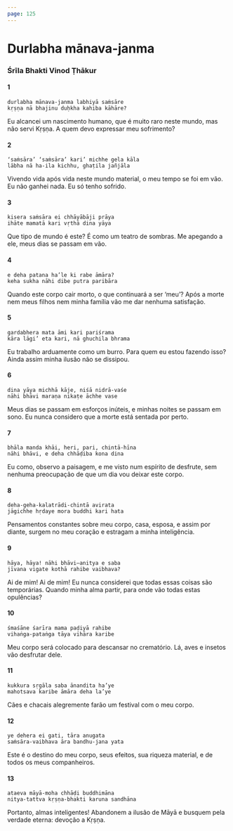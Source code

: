 ```yaml
---
page: 125
---
```


# Durlabha mānava-janma

### Śrīla Bhakti Vinod Ṭhākur

#### 1

    durlabha mānava-janma labhiyā saṁsāre
    kṛṣṇa nā bhajinu duḥkha kahiba kāhāre?

Eu alcancei um nascimento humano, que é muito raro neste mundo, mas não servi Kṛṣṇa. A quem devo expressar meu sofrimento?

#### 2

    ‘saṁsāra’ ‘saṁsāra’ kari’ michhe gela kāla
    lābha nā ha-ila kichhu, ghaṭila jañjāla

Vivendo vida após vida neste mundo material, o meu tempo se foi em vão. Eu não ganhei nada. Eu só tenho sofrido.

#### 3

    kisera saṁsāra ei chhāyābāji prāya
    ihāte mamatā kari vṛthā dina yāya

Que tipo de mundo é este? É como um teatro de sombras. Me apegando a ele, meus dias se passam em vão.

#### 4

    e deha patana ha’le ki rabe āmāra?
    keha sukha nāhi dibe putra paribāra

Quando este corpo cair morto, o que continuará a ser ‘meu’? Após a morte nem meus filhos nem minha família vão me dar nenhuma satisfação.

#### 5

    gardabhera mata āmi kari pariśrama
    kāra lāgi’ eta kari, nā ghuchila bhrama

Eu trabalho arduamente como um burro. Para quem eu estou fazendo isso? Ainda assim minha ilusão não se dissipou.

#### 6

    dina yāya michhā kāje, niśā nidrā-vaśe
    nāhi bhāvi maraṇa nikaṭe āchhe vase

Meus dias se passam em esforços inúteis, e minhas noites se passam em sono. Eu nunca considero que a morte está sentada por perto.

#### 7

    bhāla manda khāi, heri, pari, chintā-hīna
    nāhi bhāvi, e deha chhāḍiba kona dina

Eu como, observo a paisagem, e me visto num espírito de desfrute, sem nenhuma preocupação de que um dia vou deixar este corpo.

#### 8

    deha-geha-kalatrādi-chintā avirata
    jāgichhe hṛdaye mora buddhi kari hata

Pensamentos constantes sobre meu corpo, casa, esposa, e assim por diante, surgem no meu coração e estragam a minha inteligência.

#### 9

    hāya, hāya! nāhi bhāvi—anitya e saba
    jīvana vigate kothā rahibe vaibhava?

Ai de mim! Ai de mim! Eu nunca considerei que todas essas coisas são temporárias. Quando minha alma partir, para onde vão todas estas opulências?

#### 10

    śmaśāne śarīra mama paḍiyā rahibe
    vihaṅga-pataṅga tāya vihāra karibe

Meu corpo será colocado para descansar no crematório. Lá, aves e insetos vão desfrutar dele.

#### 11

    kukkura sṛgāla saba ānandita ha’ye
    mahotsava karibe āmāra deha la’ye

Cães e chacais alegremente farão um festival com o meu corpo.

#### 12

    ye dehera ei gati, tāra anugata
    saṁsāra-vaibhava āra bandhu-jana yata

Este é o destino do meu corpo, seus efeitos, sua riqueza material, e de todos os meus companheiros.

#### 13

    ataeva māyā-moha chhāḍi buddhimāna
    nitya-tattva kṛṣṇa-bhakti karuna sandhāna

Portanto, almas inteligentes! Abandonem a ilusão de Māyā e busquem pela verdade eterna: devoção a Kṛṣṇa.

